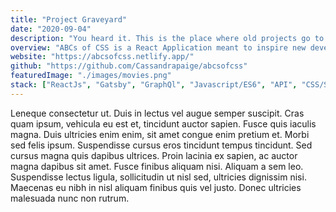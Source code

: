 ```yaml
---
title: "Project Graveyard"
date: "2020-09-04"
description: "You heard it. This is the place where old projects go to die. Built using ReactJS and Gatsby, this websites sole purpose is to keep track of all the weird things I've built."
overview: "ABCs of CSS is a React Application meant to inspire new developers to create 26 websites using the provided colour palettes, font families and CSS examples. It contains 26 pages which can be accessed by pressing any of the 26 letters on your keyboard, or by choosing a specific CSS example using the dropdown navigation menu. This site was originally built using pure Javascript but has  been re-built multiple times as I continue to learn and grow news skills."
website: "https://abcsofcss.netlify.app/"
github: "https://github.com/Cassandrapaige/abcsofcss"
featuredImage: "./images/movies.png"
stack: ["ReactJs", "Gatsby", "GraphQl", "Javascript/ES6", "API", "CSS/SCSS", "Styled Components"]
---
```


Leneque consectetur ut. Duis in lectus vel augue semper suscipit. Cras quam ipsum, vehicula eu est et, tincidunt auctor sapien. Fusce quis iaculis magna. Duis ultricies enim enim, sit amet congue enim pretium et. Morbi sed felis ipsum. Suspendisse cursus eros tincidunt tempus tincidunt. Sed cursus magna quis dapibus ultrices. Proin lacinia ex sapien, ac auctor magna dapibus sit amet. Fusce finibus aliquam nisi. Aliquam a sem leo. Suspendisse lectus ligula, sollicitudin ut nisl sed, ultricies dignissim nisi. Maecenas eu nibh in nisl aliquam finibus quis vel justo. Donec ultricies malesuada nunc non rutrum.

<Title text = "Things I'm proud of" />

Leneque consectetur ut. Duis in lectus vel augue semper suscipit. Cras quam ipsum, vehicula eu est et, tincidunt auctor sapien. Fusce quis iaculis magna. Duis ultricies enim enim, sit amet congue enim pretium et. Morbi sed felis ipsum. Suspendisse cursus eros tincidunt tempus tincidunt. Sed cursus magna quis dapibus ultrices. Proin lacinia ex sapien, ac auctor magna dapibus sit amet. Fusce finibus aliquam nisi. Aliquam a sem leo. Suspendisse lectus ligula, sollicitudin ut nisl sed, ultricies dignissim nisi. Maecenas eu nibh in nisl aliquam finibus quis vel justo. Donec ultricies malesuada nunc non rutrum.

<Title isPurple text = "Things I'm not" />

Leneque consectetur ut. Duis in lectus vel augue semper suscipit. Cras quam ipsum, vehicula eu est et, tincidunt auctor sapien. Fusce quis iaculis magna. Duis ultricies enim enim, sit amet congue enim pretium et. Morbi sed felis ipsum. Suspendisse cursus eros tincidunt tempus tincidunt. Sed cursus magna quis dapibus ultrices. Proin lacinia ex sapien, ac auctor magna dapibus sit amet. Fusce finibus aliquam nisi. Aliquam a sem leo. Suspendisse lectus ligula, sollicitudin ut nisl sed, ultricies dignissim nisi. Maecenas eu nibh in nisl aliquam finibus quis vel justo. Donec ultricies malesuada nunc non rutrum.

